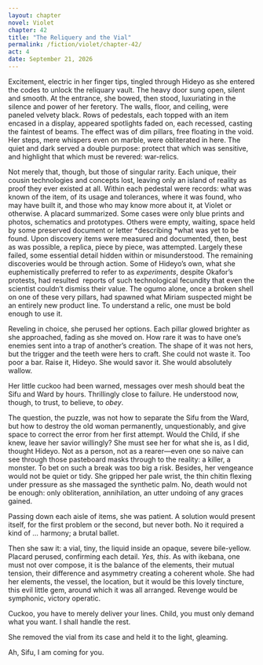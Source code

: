 ```yaml
---
layout: chapter
novel: Violet
chapter: 42
title: "The Reliquery and the Vial"
permalink: /fiction/violet/chapter-42/
act: 4
date: September 21, 2026
---
```

Excitement, electric in her finger tips, tingled through Hideyo as she entered the codes to unlock the reliquary vault. The heavy door sung open, silent and smooth. At the entrance, she bowed, then stood, luxuriating in the silence and power of her feretory. The walls, floor, and ceiling, were paneled velvety black. Rows of pedestals, each topped with an item encased in a display, appeared spotlights faded on, each recessed, casting the faintest of beams. The effect was of dim pillars, free floating in the void. Her steps, mere whispers even on marble, were obliterated in here. The quiet and dark served a double purpose: protect that which was sensitive, and highlight that which must be revered: war-relics.

Not merely that, though, but those of singular rarity. Each unique, their cousin technologies and concepts lost, leaving only an island of reality as proof they ever existed at all. Within each pedestal were records: what was known of the item, of its usage and tolerances, where it was found, who may have built it, and those who may know more about it, at Violet or otherwise. A placard summarized. Some cases were only blue prints and photos, schematics and prototypes. Others were empty, waiting, space held by some preserved document or letter *describing *what was yet to be found. Upon discovery items were measured and documented, then, best as was possible, a replica, piece by piece, was attempted. Largely these failed, some essential detail hidden within or misunderstood. The remaining discoveries would be through action. Some of Hideyo’s own, what she euphemistically preferred to refer to as *experiments*, despite Okafor’s protests, had resulted  reports of such technological fecundity that even the scientist couldn’t dismiss their value. The ogumo alone, once a broken shell on one of these very pillars, had spawned what Miriam suspected might be an entirely new product line. To understand a relic, one must be bold enough to use it.

Reveling in choice, she perused her options. Each pillar glowed brighter as she approached, fading as she moved on. How rare it was to have one’s enemies sent into a trap of another’s creation. The shape of it was not hers, but the trigger and the teeth were hers to craft. She could not waste it. Too poor a bar. Raise it, Hideyo. She would savor it. She would absolutely wallow.

Her little cuckoo had been warned, messages over mesh should beat the Sifu and Ward by hours. Thrillingly close to failure. He understood now, though, to trust, to believe, to *obey*. 

The question, the puzzle, was not how to separate the Sifu from the Ward, but how to destroy the old woman permanently, unquestionably, and give space to correct the error from her first attempt. Would the Child, if she knew, leave her savior willingly? She must see her for what she is, as I did, thought Hideyo. Not as a person, not as a rearer—even one so naive can see through those pasteboard masks through to the reality: a killer, a monster. To bet on such a break was too big a risk. Besides, her vengeance would not be quiet or tidy. She gripped her pale wrist, the thin chitin flexing under pressure as she massaged the synthetic palm. No, death would not be enough: only obliteration, annihilation, an utter undoing of any graces gained.

Passing down each aisle of items, she was patient. A solution would present itself, for the first problem or the second, but never both. No it required a kind of … harmony; a brutal ballet.

Then she saw it: a vial, tiny, the liquid inside an opaque, severe bile-yellow. Placard perused, confirming each detail. *Yes, this*. As with ikebana, one must not over compose, it is the balance of the elements, their mutual tension, their difference and asymmetry creating a coherent whole. She had her elements, the vessel, the location, but it would be this lovely tincture, this evil little gem, around which it was all arranged. Revenge would be symphonic, victory operatic.

Cuckoo, you have to merely deliver your lines. Child, you must only demand what you want. I shall handle the rest.

She removed the vial from its case and held it to the light, gleaming.

Ah, Sifu, I am coming for you.